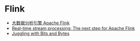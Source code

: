 # Flink
- [大数据分析引擎 Apache Flink](http://suanfazu.com/t/da-shu-ju-fen-xi-yin-qing-apache-flink/364?u=ben)
- [Real-time stream processing: The next step for Apache Flink](http://data-artisans.com/stream-processing-with-flink.html)
- [Juggling with Bits and Bytes](http://flink.apache.org/news/2015/05/11/Juggling-with-Bits-and-Bytes.html)
